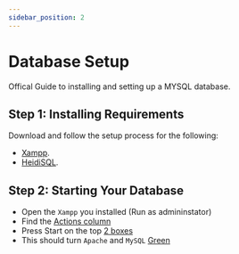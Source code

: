 ```yaml
---
sidebar_position: 2
---
```

# Database Setup

Offical Guide to installing and setting up a MYSQL database.

## Step 1: Installing Requirements

Download and follow the setup process for the following:

- [Xampp](https://www.apachefriends.org/download.html).
- [HeidiSQL](https://www.heidisql.com/download.php).

## Step 2: Starting Your Database

- Open the `Xampp` you installed (Run as admininstator)
- Find the [Actions column](https://prnt.sc/PooUmoH7cEJe)
- Press Start on the top [2 boxes](https://prnt.sc/fIyfBJK3o2zM)
- This should turn `Apache` and `MySQL` [Green](https://prnt.sc/uByIP-SC6Z1f)